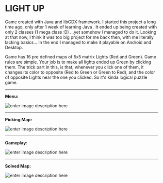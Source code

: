 LIGHT UP
===============

Game created with Java and libGDX framework. I started this project a long time ago, only after 1 week of learning Java . It ended up being created with only 2 classes (1 mega class :D) ...yet somehow I managed to do it. Looking at that now, I think it was too big project for me back then, with me literally lacking basics...
In the end I managed to make it playable on Android and Desktop.

Game  has 16 pre defined maps of 5x5 matrix Lights (Red and Green). Game rules are simple. Your job is to make all lights ended up Green by clicking them. The trick part in this, is that, whenever you click one of them, it changes its color to opposite (Red to Green or Green to Red), and the color of opposite Lights near the one you clicked. So it's kinda logical puzzle game.


----------
**Menu:**

![enter image description here](https://zapodaj.net/images/7722d6280cd50.png)


----------


**Picking Map:**

![enter image description here](https://zapodaj.net/images/4b39dc2743fc5.png)


----------


**Gameplay:**

![enter image description here](https://zapodaj.net/images/0b9adec50b275.png)

----------


**Solved Map:**

![enter image description here](https://zapodaj.net/images/5808becb708de.png)
